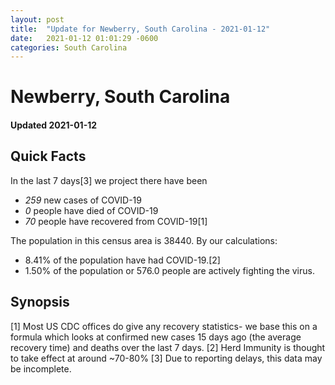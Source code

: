 ```yaml
---
layout: post
title:  "Update for Newberry, South Carolina - 2021-01-12"
date:   2021-01-12 01:01:29 -0600
categories: South Carolina
---
```


# Newberry, South Carolina
#### Updated 2021-01-12

## Quick Facts

In the last 7 days[3] we project there have been
- *259* new cases of COVID-19
- *0* people have died of COVID-19
- *70* people have recovered from COVID-19[1]

The population in this census area is 38440. By our calculations:
- 8.41% of the population have had COVID-19.[2]
- 1.50% of the population or 576.0 people are actively fighting the virus.

## Synopsis




[1] Most US CDC offices do give any recovery statistics- we base this on a formula which looks at confirmed new cases
15 days ago (the average recovery time) and deaths over the last 7 days.
[2] Herd Immunity is thought to take effect at around ~70-80%
[3] Due to reporting delays, this data may be incomplete. 
    